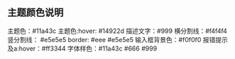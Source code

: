 ## 主题颜色说明
主题色：#11a43c
主题色:hover: #14922d
描述文字：#999
横分割线：#f4f4f4
竖分割线： #e5e5e5
border: #eee #e5e5e5
输入框背景色：#f0f0f0
报错提示及a:hover：#ff3344
字体样色：#11a43c #666 #999